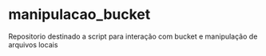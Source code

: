 # manipulacao_bucket
Repositorio destinado a script para interação com bucket e manipulação de arquivos locais
